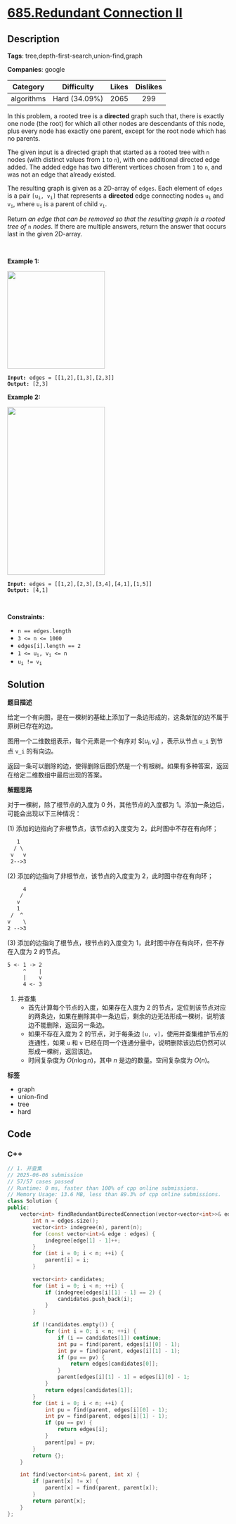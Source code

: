 # [685.Redundant Connection II](https://leetcode.com/problems/redundant-connection-ii/description/)

## Description

**Tags**: tree,depth-first-search,union-find,graph

**Companies**: google

|  Category  |  Difficulty   | Likes | Dislikes |
| :--------: | :-----------: | :---: | :------: |
| algorithms | Hard (34.09%) | 2065  |   299    |

<p>In this problem, a rooted tree is a <b>directed</b> graph such that, there is exactly one node (the root) for which all other nodes are descendants of this node, plus every node has exactly one parent, except for the root node which has no parents.</p>
<p>The given input is a directed graph that started as a rooted tree with <code>n</code> nodes (with distinct values from <code>1</code> to <code>n</code>), with one additional directed edge added. The added edge has two different vertices chosen from <code>1</code> to <code>n</code>, and was not an edge that already existed.</p>
<p>The resulting graph is given as a 2D-array of <code>edges</code>. Each element of <code>edges</code> is a pair <code>[u<sub>i</sub>, v<sub>i</sub>]</code> that represents a <b>directed</b> edge connecting nodes <code>u<sub>i</sub></code> and <code>v<sub>i</sub></code>, where <code>u<sub>i</sub></code> is a parent of child <code>v<sub>i</sub></code>.</p>
<p>Return <em>an edge that can be removed so that the resulting graph is a rooted tree of</em> <code>n</code> <em>nodes</em>. If there are multiple answers, return the answer that occurs last in the given 2D-array.</p>
<p>&nbsp;</p>
<p><strong class="example">Example 1:</strong></p>
<img alt="" src="https://assets.leetcode.com/uploads/2020/12/20/graph1.jpg" style="width: 222px; height: 222px;" />
<pre><code><strong>Input:</strong> edges = [[1,2],[1,3],[2,3]]
<strong>Output:</strong> [2,3]</code></pre>
<p><strong class="example">Example 2:</strong></p>
<img alt="" src="https://assets.leetcode.com/uploads/2020/12/20/graph2.jpg" style="width: 222px; height: 382px;" />
<pre><code><strong>Input:</strong> edges = [[1,2],[2,3],[3,4],[4,1],[1,5]]
<strong>Output:</strong> [4,1]</code></pre>
<p>&nbsp;</p>
<p><strong>Constraints:</strong></p>
<ul>
  <li><code>n == edges.length</code></li>
  <li><code>3 &lt;= n &lt;= 1000</code></li>
  <li><code>edges[i].length == 2</code></li>
  <li><code>1 &lt;= u<sub>i</sub>, v<sub>i</sub> &lt;= n</code></li>
  <li><code>u<sub>i</sub> != v<sub>i</sub></code></li>
</ul>

## Solution

**题目描述**

给定一个有向图，是在一棵树的基础上添加了一条边形成的，这条新加的边不属于原树已存在的边。

图用一个二维数组表示，每个元素是一个有序对 $$[u_i, v_i]$ ，表示从节点 `u_i` 到节点 `v_i` 的有向边。

返回一条可以删除的边，使得删除后图仍然是一个有根树。如果有多种答案，返回在给定二维数组中最后出现的答案。

**解题思路**

对于一棵树，除了根节点的入度为 0 外，其他节点的入度都为 1。添加一条边后，可能会出现以下三种情况：

(1) 添加的边指向了非根节点，该节点的入度变为 2，此时图中不存在有向环；

```txt
   1
  / \
 v   v
 2-->3
```

(2) 添加的边指向了非根节点，该节点的入度变为 2，此时图中存在有向环；

```txt
     4
    /
   v
   1
 /  ^
v    \
2 -->3
```

(3) 添加的边指向了根节点，根节点的入度变为 1，此时图中存在有向环，但不存在入度为 2 的节点。

```txt
5 <- 1 -> 2
     ^    |
     |    v
     4 <- 3
```

1. 并查集
   - 首先计算每个节点的入度，如果存在入度为 2 的节点，定位到该节点对应的两条边，如果在删除其中一条边后，剩余的边无法形成一棵树，说明该边不能删除，返回另一条边。
   - 如果不存在入度为 2 的节点，对于每条边 `[u, v]`，使用并查集维护节点的连通性，如果 `u` 和 `v` 已经在同一个连通分量中，说明删除该边后仍然可以形成一棵树，返回该边。
   - 时间复杂度为 $O(n \log n)$，其中 $n$ 是边的数量。空间复杂度为 $O(n)$。

**标签**

- graph
- union-find
- tree
- hard

<!-- code start -->
## Code

### C++

```cpp
// 1. 并查集
// 2025-06-06 submission
// 57/57 cases passed
// Runtime: 0 ms, faster than 100% of cpp online submissions.
// Memory Usage: 13.6 MB, less than 89.3% of cpp online submissions.
class Solution {
public:
    vector<int> findRedundantDirectedConnection(vector<vector<int>>& edges) {
        int n = edges.size();
        vector<int> indegree(n), parent(n);
        for (const vector<int>& edge : edges) {
            indegree[edge[1] - 1]++;
        }
        for (int i = 0; i < n; ++i) {
            parent[i] = i;
        }

        vector<int> candidates;
        for (int i = 0; i < n; ++i) {
            if (indegree[edges[i][1] - 1] == 2) {
                candidates.push_back(i);
            }
        }

        if (!candidates.empty()) {
            for (int i = 0; i < n; ++i) {
                if (i == candidates[1]) continue;
                int pu = find(parent, edges[i][0] - 1);
                int pv = find(parent, edges[i][1] - 1);
                if (pu == pv) {
                    return edges[candidates[0]];
                }
                parent[edges[i][1] - 1] = edges[i][0] - 1;
            }
            return edges[candidates[1]];
        }
        for (int i = 0; i < n; ++i) {
            int pu = find(parent, edges[i][0] - 1);
            int pv = find(parent, edges[i][1] - 1);
            if (pu == pv) {
                return edges[i];
            }
            parent[pu] = pv;
        }
        return {};
    }

    int find(vector<int>& parent, int x) {
        if (parent[x] != x) {
            parent[x] = find(parent, parent[x]);
        }
        return parent[x];
    }
};
```

<!-- code end -->
